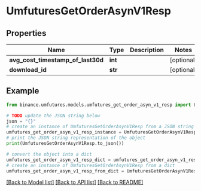 # UmfuturesGetOrderAsynV1Resp


## Properties

Name | Type | Description | Notes
------------ | ------------- | ------------- | -------------
**avg_cost_timestamp_of_last30d** | **int** |  | [optional] 
**download_id** | **str** |  | [optional] 

## Example

```python
from binance.umfutures.models.umfutures_get_order_asyn_v1_resp import UmfuturesGetOrderAsynV1Resp

# TODO update the JSON string below
json = "{}"
# create an instance of UmfuturesGetOrderAsynV1Resp from a JSON string
umfutures_get_order_asyn_v1_resp_instance = UmfuturesGetOrderAsynV1Resp.from_json(json)
# print the JSON string representation of the object
print(UmfuturesGetOrderAsynV1Resp.to_json())

# convert the object into a dict
umfutures_get_order_asyn_v1_resp_dict = umfutures_get_order_asyn_v1_resp_instance.to_dict()
# create an instance of UmfuturesGetOrderAsynV1Resp from a dict
umfutures_get_order_asyn_v1_resp_from_dict = UmfuturesGetOrderAsynV1Resp.from_dict(umfutures_get_order_asyn_v1_resp_dict)
```
[[Back to Model list]](../README.md#documentation-for-models) [[Back to API list]](../README.md#documentation-for-api-endpoints) [[Back to README]](../README.md)


